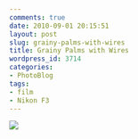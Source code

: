 ```yaml
---
comments: true
date: 2010-09-01 20:15:51
layout: post
slug: grainy-palms-with-wires
title: Grainy Palms with Wires
wordpress_id: 3714
categories:
- PhotoBlog
tags:
- film
- Nikon F3
---
```


![](http://ryanfitzer.com/main/wp-content/uploads/2010/09/2010-09-01-at-17-50-36.jpg)
